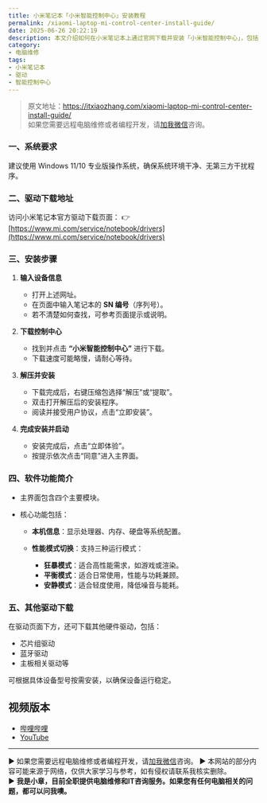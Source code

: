 ```yaml
---
title: 小米笔记本「小米智能控制中心」安装教程
permalink: /xiaomi-laptop-mi-control-center-install-guide/
date: 2025-06-26 20:22:19
description: 本文介绍如何在小米笔记本上通过官网下载并安装「小米智能控制中心」，包括驱动获取、安装步骤及功能简介，适用于Windows 11/10系统。
category:
- 电脑维修
tags:
- 小米笔记本
- 驱动
- 智能控制中心
---
```


> 原文地址：<https://itxiaozhang.com/xiaomi-laptop-mi-control-center-install-guide/>  
> 如果您需要远程电脑维修或者编程开发，请[加我微信](https://itxiaozhang.netlify.app/)咨询。 

### 一、系统要求

建议使用 Windows 11/10 专业版操作系统，确保系统环境干净、无第三方干扰程序。

### 二、驱动下载地址

访问小米笔记本官方驱动下载页面：
👉 [https://www.mi.com/service/notebook/drivers](https://www.mi.com/service/notebook/drivers)

### 三、安装步骤

1. **输入设备信息**

   * 打开上述网址。
   * 在页面中输入笔记本的 **SN 编号**（序列号）。
   * 若不清楚如何查找，可参考页面提示或说明。

2. **下载控制中心**

   * 找到并点击 **“小米智能控制中心”** 进行下载。
   * 下载速度可能略慢，请耐心等待。

3. **解压并安装**

   * 下载完成后，右键压缩包选择“解压”或“提取”。
   * 双击打开解压后的安装程序。
   * 阅读并接受用户协议，点击“立即安装”。

4. **完成安装并启动**

   * 安装完成后，点击“立即体验”。
   * 按提示依次点击“同意”进入主界面。

### 四、软件功能简介

* 主界面包含四个主要模块。
* 核心功能包括：

  * **本机信息**：显示处理器、内存、硬盘等系统配置。
  * **性能模式切换**：支持三种运行模式：

    * **狂暴模式**：适合高性能需求，如游戏或渲染。
    * **平衡模式**：适合日常使用，性能与功耗兼顾。
    * **安静模式**：适合轻度使用，降低噪音与能耗。

### 五、其他驱动下载

在驱动页面下方，还可下载其他硬件驱动，包括：

* 芯片组驱动
* 蓝牙驱动
* 主板相关驱动等

可根据具体设备型号按需安装，以确保设备运行稳定。

## 视频版本

* [哔哩哔哩](https://space.bilibili.com/3546607630944387)
* [YouTube](https://www.youtube.com/@itxiaozhang)

---
▶ 如果您需要远程电脑维修或者编程开发，请[加我微信](https://itxiaozhang.netlify.app/)咨询。 
▶ 本网站的部分内容可能来源于网络，仅供大家学习与参考，如有侵权请联系我核实删除。  
▶ **我是小章，目前全职提供电脑维修和IT咨询服务。如果您有任何电脑相关的问题，都可以问我噢。**  
